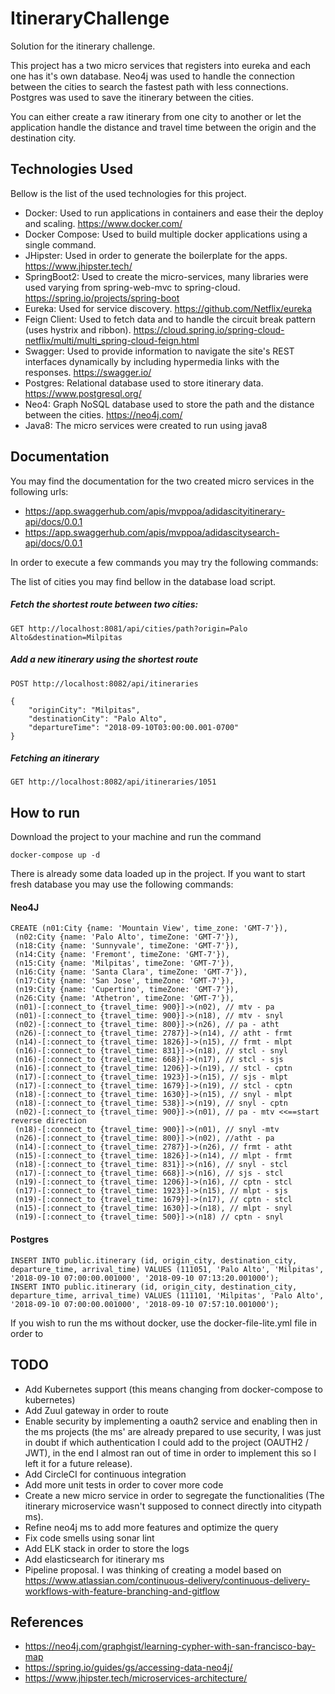 # ItineraryChallenge

Solution for the itinerary challenge.

This project has a two micro services that registers into eureka and each one has it's own database.
Neo4j was used to handle the connection between the cities to search the fastest path with less connections.
Postgres was used to save the itinerary between the cities.

You can either create a raw itinerary from one city to another or let the application handle
the distance and travel time between the origin and the destination city.

## Technologies Used

Bellow is the list of the used technologies for this project.

- Docker: Used to run applications in containers and ease their the deploy and scaling. https://www.docker.com/
- Docker Compose: Used to build multiple docker applications using a single command.
- JHipster: Used in order to generate the boilerplate for the apps. https://www.jhipster.tech/
- SpringBoot2: Used to create the micro-services, many libraries were used varying from spring-web-mvc to spring-cloud. https://spring.io/projects/spring-boot
- Eureka: Used for service discovery. https://github.com/Netflix/eureka
- Feign Client: Used to fetch data and to handle the circuit break pattern (uses hystrix and ribbon). https://cloud.spring.io/spring-cloud-netflix/multi/multi_spring-cloud-feign.html
- Swagger: Used to provide information to navigate the site's REST interfaces dynamically by including hypermedia links with the responses. https://swagger.io/
- Postgres: Relational database used to store itinerary data. https://www.postgresql.org/
- Neo4: Graph NoSQL database used to store the path and the distance between the cities. https://neo4j.com/ 
- Java8: The micro services were created to run using java8

## Documentation

You may find the documentation for the two created micro services in the following urls:
- https://app.swaggerhub.com/apis/mvppoa/adidascityitinerary-api/docs/0.0.1
- https://app.swaggerhub.com/apis/mvppoa/adidascitysearch-api/docs/0.0.1

In order to execute a few commands you may try the following commands:

The list of cities you may find bellow in the database load script.

##### Fetch the shortest route between two cities:
```
GET http://localhost:8081/api/cities/path?origin=Palo Alto&destination=Milpitas
```

##### Add a new itinerary using the shortest route
```
POST http://localhost:8082/api/itineraries

{
	"originCity": "Milpitas",
	"destinationCity": "Palo Alto",
	"departureTime": "2018-09-10T03:00:00.001-0700"
}
```

##### Fetching an itinerary
```
GET http://localhost:8082/api/itineraries/1051
```

## How to run

Download the project to your machine and run the command

```
docker-compose up -d
```

There is already some data loaded up in the project. 
If you want to start fresh database you may use the following commands:

#### Neo4J
```
CREATE (n01:City {name: 'Mountain View', time_zone: 'GMT-7'}),
 (n02:City {name: 'Palo Alto', timeZone: 'GMT-7'}),
 (n18:City {name: 'Sunnyvale', timeZone: 'GMT-7'}),
 (n14:City {name: 'Fremont', timeZone: 'GMT-7'}),
 (n15:City {name: 'Milpitas', timeZone: 'GMT-7'}),
 (n16:City {name: 'Santa Clara', timeZone: 'GMT-7'}),
 (n17:City {name: 'San Jose', timeZone: 'GMT-7'}),
 (n19:City {name: 'Cupertino', timeZone: 'GMT-7'}),
 (n26:City {name: 'Athetron', timeZone: 'GMT-7'}),
 (n01)-[:connect_to {travel_time: 900}]->(n02), // mtv - pa
 (n01)-[:connect_to {travel_time: 900}]->(n18), // mtv - snyl
 (n02)-[:connect_to {travel_time: 800}]->(n26), // pa - atht
 (n26)-[:connect_to {travel_time: 2787}]->(n14), // atht - frmt
 (n14)-[:connect_to {travel_time: 1826}]->(n15), // frmt - mlpt
 (n16)-[:connect_to {travel_time: 831}]->(n18), // stcl - snyl
 (n16)-[:connect_to {travel_time: 668}]->(n17), // stcl - sjs
 (n16)-[:connect_to {travel_time: 1206}]->(n19), // stcl - cptn
 (n17)-[:connect_to {travel_time: 1923}]->(n15), // sjs - mlpt
 (n17)-[:connect_to {travel_time: 1679}]->(n19), // stcl - cptn
 (n18)-[:connect_to {travel_time: 1630}]->(n15), // snyl - mlpt
 (n18)-[:connect_to {travel_time: 538}]->(n19), // snyl - cptn
 (n02)-[:connect_to {travel_time: 900}]->(n01), // pa - mtv <<==start reverse direction
 (n18)-[:connect_to {travel_time: 900}]->(n01), // snyl -mtv
 (n26)-[:connect_to {travel_time: 800}]->(n02), //atht - pa
 (n14)-[:connect_to {travel_time: 2787}]->(n26), // frmt - atht
 (n15)-[:connect_to {travel_time: 1826}]->(n14), // mlpt - frmt 
 (n18)-[:connect_to {travel_time: 831}]->(n16), // snyl - stcl
 (n17)-[:connect_to {travel_time: 668}]->(n16), // sjs - stcl
 (n19)-[:connect_to {travel_time: 1206}]->(n16), // cptn - stcl
 (n17)-[:connect_to {travel_time: 1923}]->(n15), // mlpt - sjs
 (n19)-[:connect_to {travel_time: 1679}]->(n17), // cptn - stcl
 (n15)-[:connect_to {travel_time: 1630}]->(n18), // mlpt - snyl
 (n19)-[:connect_to {travel_time: 500}]->(n18) // cptn - snyl
```

#### Postgres
```
INSERT INTO public.itinerary (id, origin_city, destination_city, departure_time, arrival_time) VALUES (111051, 'Palo Alto', 'Milpitas', '2018-09-10 07:00:00.001000', '2018-09-10 07:13:20.001000');
INSERT INTO public.itinerary (id, origin_city, destination_city, departure_time, arrival_time) VALUES (111101, 'Milpitas', 'Palo Alto', '2018-09-10 07:00:00.001000', '2018-09-10 07:57:10.001000');
```

If you wish to run the ms without docker, use the docker-file-lite.yml file in order to 

## TODO
- Add Kubernetes support (this means changing from docker-compose to kubernetes)
- Add Zuul gateway in order to route 
- Enable security by implementing a oauth2 service and enabling then in the ms projects (the ms' are already prepared to use security, I was just in doubt if which authentication I could add to the project (OAUTH2 / JWT), in the end I almost ran out of time in order to implement this so I left it for a future release).
- Add CircleCI for continuous integration
- Add more unit tests in order to cover more code
- Create a new micro service in order to segregate the functionalities (The itinerary microservice wasn't supposed to connect directly into citypath ms).
- Refine neo4j ms to add more features and optimize the query
- Fix code smells using sonar lint
- Add ELK stack in order to store the logs
- Add elasticsearch for itinerary ms 
- Pipeline proposal. I was thinking of creating a model based on https://www.atlassian.com/continuous-delivery/continuous-delivery-workflows-with-feature-branching-and-gitflow

## References
- https://neo4j.com/graphgist/learning-cypher-with-san-francisco-bay-map
- https://spring.io/guides/gs/accessing-data-neo4j/
- https://www.jhipster.tech/microservices-architecture/
